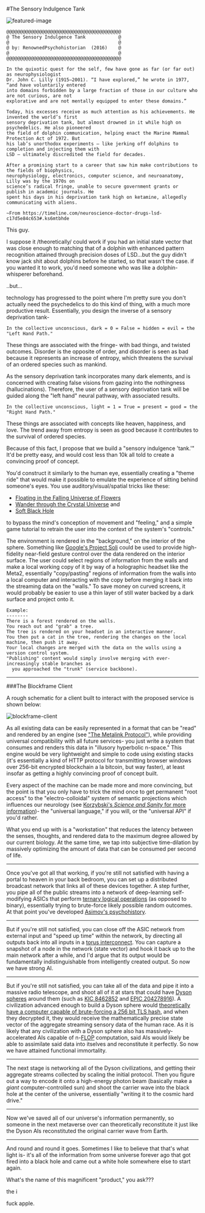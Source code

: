 #The Sensory Indulgence Tank

![featured-image](/img/sensory_indulgence_tank/featured-image.jpg)

```
@@@@@@@@@@@@@@@@@@@@@@@@@@@@@@@@@@@@@@@@@@
@ The Sensory Indulgence Tank            @
@                                        @
@ by: RenownedPsychohistorian  (2016)    @
@                                        @
@@@@@@@@@@@@@@@@@@@@@@@@@@@@@@@@@@@@@@@@@@
```

```
In the quixotic quest for the self, few have gone as far (or far out) as neurophysiologist
Dr. John C. Lilly (1915–2001). “I have explored,” he wrote in 1977, “and have voluntarily entered
into domains forbidden by a large fraction of those in our culture who are not curious, are not
explorative and are not mentally equipped to enter these domains.”

Today, his excesses receive as much attention as his achievements. He invented the world’s first
sensory deprivation tank, but almost drowned in it while high on psychedelics. He also pioneered
the field of dolphin communication, helping enact the Marine Mammal Protection Act of 1972. But
his lab’s unorthodox experiments — like jerking off dolphins to completion and injecting them with
LSD — ultimately discredited the field for decades.

After a promising start to a career that saw him make contributions to the fields of biophysics,
neurophysiology, electronics, computer science, and neuroanatomy, Lilly was by the 1970s on
science’s radical fringe, unable to secure government grants or publish in academic journals. He
spent his days in his deprivation tank high on ketamine, allegedly communicating with aliens.

~From https://timeline.com/neuroscience-doctor-drugs-lsd-c17d5e84c653#.ks6mtbhde
```

This guy.

I suppose it /theoretically/ could work if you had an initial state vector that was close enough to matching that of a dolphin with enhanced pattern recognition attained through precision doses of LSD...but the guy didn't know jack shit about dolphins before he started, so that wasn't the case. if you wanted it to work, you'd need someone who was like a dolphin-whisperer beforehand.

..but...

technology has progressed to the point where I'm pretty sure you don't actually need the psychedelics to do this kind of thing, with a much more productive result. Essentially, you design the inverse of a sensory deprivation tank-

```
In the collective unconscious, dark = 0 = False = hidden = evil = the "Left Hand Path."
```

These things are associated with the fringe- with bad things, and twisted outcomes. Disorder is the opposite of order, and disorder is seen as bad because it represents an increase of entropy, which threatens the survival of an ordered species such as mankind.

As the sensory deprivation tank incorporates many dark elements, and is concerned with creating false visions from gazing into the nothingness (hallucinations). Therefore, the user of a sensory deprivation tank will be guided along the "left hand" neural pathway, with associated results.

```
In the collective unconscious, light = 1 = True = present = good = the "Right Hand Path."
```

These things are associated with concepts like heaven, happiness, and love.  The trend away from entropy is seen as good because it contributes to the survival of ordered species.

Because of this fact, I propose that we build a "sensory indulgence 'tank.'" It'd be pretty easy, and would cost less than 10k all told to create a convincing proof of concept.

You'd construct it similarly to the human eye, essentially creating a "theme ride" that would make it possible to emulate the experience of sitting behind someone's eyes. You use auditory/visual/spatial tricks like these:

- [Floating in the Falling Universe of Flowers](https://www.youtube.com/watch?v=Wyl_1yu47cY)
- [Wander through the Crystal Universe](https://www.youtube.com/watch?v=tPKBDPWOtGk)
and
- [Soft Black Hole](https://www.team-lab.net/w/soft_black_hole/)

to bypass the mind's conception of movement and "feeling," and a simple game tutorial to retrain the user into the context of the system's "controls."

The environment is rendered in the "background," on the interior of the sphere.  Something like [Google's Project Soli](https://atap.google.com/soli/) could be used to provide high-fidelity near-field gesture control over the data rendered on the interior surface.  The user could select regions of information from the walls and make a local working copy of it by way of a holographic headset like the Meta2, essentially "copy/pasting" regions of information from the walls into a local computer and interacting with the copy before merging it back into the streaming data on the "walls." To save money on curved screens, it would probably be easier to use a thin layer of still water backed by a dark surface and project onto it.

```
Example:
--------
There is a forest rendered on the walls.
You reach out and "grab" a tree.
The tree is rendered on your headset in an interactive manner.
You then put a cat in the tree, rendering the changes on the local machine, then push it away.
Your local changes are merged with the data on the walls using a version control system.  
"Publishing" content would simply involve merging with ever-increasingly stable branches as
  you approached the "trunk" (service backbone).
```

-----

###The Blockframe Client

A rough schematic for a client built to interact with the proposed service is shown below:

![blockframe-client](/img/sensory_indulgence_tank/blockframe-client.png)


As all existing data can be easily represented in a format that can be "read" and rendered by an engine (see ["The Metalink Protocol"](metalink_protocol.md)), while providing universal compatibility with all future services- you just write a system that consumes and renders this data in "illusory hyperbolic n-space." This engine would be very lightweight and simple to code using existing stacks (it's essentially a kind of HTTP protocol for transmitting browser windows over 256-bit encrypted blockchain a la bitcoin, but way faster), at least insofar as getting a highly convincing proof of concept built.

Every aspect of the machine can be made more and more convincing, but the point is that you only have to trick the mind once to get permanent "root access" to the "electro-colloidal" system of semantic projections which influences our neurology (see [Korzybski's *Science and Sanity* for more information](http://lipn.univ-paris13.fr/~duchamp/Books&more/Neurosciences/Korzybski/[Alfred_Korzybski]_Science_and_Sanity_An_Introduc(BookFi.org).pdf))- the "universal language," if you will, or the "universal API" if you'd rather.

What you end up with is a "workstation" that reduces the latency between the senses, thoughts, and rendered data to the maximum degree allowed by our current biology. At the same time, we tap into subjective time-dilation by massively optimizing the amount of data that can be consumed per second of life.

-----

Once you've got all that working, if you're still not satisfied with having a portal to heaven in your back bedroom, you can set up a distributed broadcast network that links all of these devices together. A step further, you pipe all of the public streams into a network of deep-learning self-modifying ASICs that perform [ternary logical operations](https://en.wikipedia.org/wiki/Ternary_computer) (as opposed to binary), essentially trying to brute-force likely possible random outcomes. At that point you've developed [Asimov's psychohistory](https://en.wikipedia.org/wiki/Psychohistory_(fictional)).

-----

But if you're still not satisfied, you can close off the ASIC network from external input and "speed up time" within the network, by directing all outputs back into all inputs in a [torus interconnect](https://en.wikipedia.org/wiki/Torus_interconnect). You can capture a snapshot of a node in the network (state vector) and hook it back up to the main network after a while, and I'd argue that its output would be fundamentally indistinguishable from intelligently created output. So now we have strong AI.

-----

But if you're still not satisfied, you can take all of the data and pipe it into a massive radio telescope, and shoot all of it at stars that could have [Dyson spheres](https://en.wikipedia.org/wiki/Dyson_sphere) around them (such as [KIC 8462852](http://www.slate.com/blogs/bad_astronomy/2015/10/14/weird_star_strange_dips_in_brightness_are_a_bit_baffling.html) and [EPIC 204278916](https://arxiv.org/abs/1608.07291)). A civilization advanced enough to build a Dyson sphere would [theoretically have a computer capable of brute-forcing a 256 bit TLS hash](http://bitcoin.stackexchange.com/questions/2847/how-long-would-it-take-a-large-computer-to-crack-a-private-key), and when they decrypted it, they would receive the mathematically precise state vector of the aggregate streaming sensory data of the human race. As it is likely that any civilization with a Dyson sphere also has massively-accelerated AIs capable of n-[FLOP](https://en.wikipedia.org/wiki/FLOPS) computation, said AIs would likely be able to assimilate said data into itselves and reconstitute it perfectly. So now we have attained functional immortality.

-----

The next stage is networking all of the Dyson civilizations, and getting their aggregate streams collected by scaling the initial protocol. Then you figure out a way to encode it onto a high-energy photon beam (basically make a *giant* computer-controlled sun) and shoot the carrier wave into the black hole at the center of the universe, essentially "writing it to the cosmic hard drive."

-----

Now we've saved all of our universe's information permanently, so someone in the next metaverse over can theoretically reconstitute it just like the Dyson AIs reconstituted the original carrier wave from Earth.

-----

And round and round it goes. Sometimes I like to believe that that's what light is- it's all of the information from some universe forever ago that got fired into a black hole and came out a white hole somewhere else to start again.

What's the name of this magnificent "product," you ask???

the i

fuck apple.
